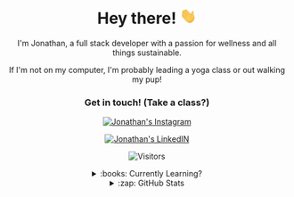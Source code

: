<h1 align='center'>Hey there! <img  src="https://raw.githubusercontent.com/ABSphreak/ABSphreak/master/gifs/Hi.gif" width="30px"></h1>
<p align='center'>I'm Jonathan, a full stack developer with a passion for wellness and all things sustainable.</p>
<p align='center'>If I'm not on my computer, I'm probably leading a yoga class or out walking my pup!</p>

<h3 align='center'>Get in touch! (Take a class?)</h3>

<div align="center">
<a href="https://www.instagram.com/jonathanphair/"><img alt="Jonathan's Instagram" width="22px" src="https://raw.githubusercontent.com/hussainweb/hussainweb/main/icons/instagram.png" /></a>

<a href="https://www.linkedin.com/in/phair/"><img alt="Jonathan's LinkedIN" width="22px" src="https://raw.githubusercontent.com/peterthehan/peterthehan/master/assets/linkedin.svg" /></a>

![Visitors](https://visitor-badge.glitch.me/badge?page_id=jmphair.jmphair)

<details>
<summary>:books: Currently Learning?</summary>
<!--START_SECTION:activity-->
<p>EVERYTHING! :rofl:</p>
<p>But really, in addition to staying on top of what I've learned so far, I'm learning about: 
<a href="https://www.typescriptlang.org/"><img alt="TS" width="26px" src="https://raw.githubusercontent.com/github/explore/80688e429a7d4ef2fca1e82350fe8e3517d3494d/topics/typescript/typescript.png" style="padding-right:10px;"/></a>
<a href="https://developer.apple.com/swift/"><img alt="Swift" width="26px" src="https://raw.githubusercontent.com/github/explore/80688e429a7d4ef2fca1e82350fe8e3517d3494d/topics/swift/swift.png" style="padding-right:10px;"/></a>
<a href="https://laravel.com/"><img alt="Laravel/PHP" width="26px" src="https://raw.githubusercontent.com/github/explore/56a826d05cf762b2b50ecbe7d492a839b04f3fbf/topics/laravel/laravel.png" style="padding-right:10px;"/></a>
</p>
<!--END_SECTION:activity-->
</details>

<details>
<summary>:zap: GitHub Stats</summary>
<p align="center"> <img src="https://github-readme-stats-sigma-teal-72.vercel.app/api?username=jmphair&show_icons=true&theme=gotham" alt="jmphair" />
</details>

</div>


